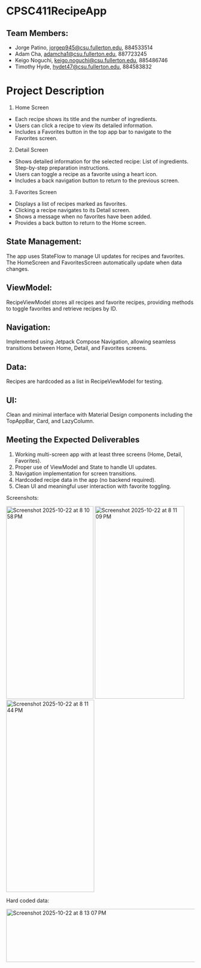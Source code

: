 # CPSC411RecipeApp

## Team Members: 
* Jorge Patino, jorgep945@csu.fullerton.edu, 884533514
* Adam Cha, adamcha1@csu.fullerton.edu, 887723245
* Keigo Noguchi, keigo.noguchi@csu.fullerton.edu, 885486746
* Timothy Hyde, hydet47@csu.fullerton.edu, 884583832

# Project Description 

1. Home Screen
* Each recipe shows its title and the number of ingredients.
* Users can click a recipe to view its detailed information.
* Includes a Favorites button in the top app bar to navigate to the Favorites screen.

2. Detail Screen
* Shows detailed information for the selected recipe:
List of ingredients.
Step-by-step preparation instructions.
* Users can toggle a recipe as a favorite using a heart icon.
* Includes a back navigation button to return to the previous screen.

3. Favorites Screen
* Displays a list of recipes marked as favorites.
* Clicking a recipe navigates to its Detail screen.
* Shows a message when no favorites have been added.
* Provides a back button to return to the Home screen.

## State Management:
The app uses StateFlow to manage UI updates for recipes and favorites. The HomeScreen and FavoritesScreen automatically update when data changes.

## ViewModel:
RecipeViewModel stores all recipes and favorite recipes, providing methods to toggle favorites and retrieve recipes by ID.

## Navigation:
Implemented using Jetpack Compose Navigation, allowing seamless transitions between Home, Detail, and Favorites screens.

## Data:
Recipes are hardcoded as a list in RecipeViewModel for testing.

## UI:
Clean and minimal interface with Material Design components including the TopAppBar, Card, and LazyColumn.

## Meeting the Expected Deliverables
1. Working multi-screen app with at least three screens (Home, Detail, Favorites).
2. Proper use of ViewModel and State to handle UI updates.
3. Navigation implementation for screen transitions.
4. Hardcoded recipe data in the app (no backend required).
5. Clean UI and meaningful user interaction with favorite toggling.

Screenshots:

<img width="233" height="514" alt="Screenshot 2025-10-22 at 8 10 58 PM" src="https://github.com/user-attachments/assets/262bb3d1-484d-44d6-b102-56e614816a7b" />
<img width="239" height="514" alt="Screenshot 2025-10-22 at 8 11 09 PM" src="https://github.com/user-attachments/assets/1b905f14-7348-4ea5-a972-bcaee81c676e" />
<img width="235" height="513" alt="Screenshot 2025-10-22 at 8 11 44 PM" src="https://github.com/user-attachments/assets/a9e4dc15-f16f-44d5-9b76-d5bd9d85b94c" />

Hard coded data:

<img width="1083" height="142" alt="Screenshot 2025-10-22 at 8 13 07 PM" src="https://github.com/user-attachments/assets/20fea22b-5d07-4151-bd7a-4e41a7309d3a" />
